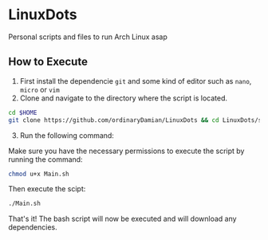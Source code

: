 # LinuxDots

Personal scripts and files to run Arch Linux asap

## How to Execute

1. First install the dependencie `git` and some kind of editor such as `nano`, `micro` or `vim` 
2. Clone and navigate to the directory where the script is located.
```bash
cd $HOME
git clone https://github.com/ordinaryDamian/LinuxDots && cd LinuxDots/scripts
```
3. Run the following command:

Make sure you have the necessary permissions to execute the script by running the command:

```bash
chmod u+x Main.sh
```
Then execute the scipt:

```bash
./Main.sh
```

That's it! The bash script will now be executed and will download any dependencies.